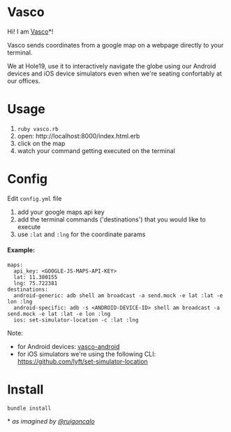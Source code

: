 # Vasco

Hi! I am [Vasco](https://en.wikipedia.org/wiki/Vasco_da_Gama)\*!

Vasco sends coordinates from a google map on a webpage directly to your terminal.

We at Hole19, use it to interactively navigate the globe using our Android devices and iOS device simulators even when we're seating confortably at our offices.

# Usage

1. `ruby vasco.rb`
1. open: http://localhost:8000/index.html.erb
1. click on the map
1. watch your command getting executed on the terminal

# Config

Edit `config.yml` file
1. add your google maps api key
1. add the terminal commands ('destinations') that you would like to execute
  1. use `:lat` and `:lng` for the coordinate params

#### Example:

```
maps:
  api_key: <GOOGLE-JS-MAPS-API-KEY>
  lat: 11.380155
  lng: 75.722381
destinations:
  android-generic: adb shell am broadcast -a send.mock -e lat :lat -e lon :lng
  android-specific: adb -s <ANDROID-DEVICE-ID> shell am broadcast -a send.mock -e lat :lat -e lon :lng
  ios: set-simulator-location -c :lat :lng
```

Note:
- for Android devices: [vasco-android](https://github.com/hole19/vasco/tree/master/vasco-android)
- for iOS simulators we're using the following CLI: https://github.com/lyft/set-simulator-location

# Install

```
bundle install
```

\* *as imagined by [@ruigoncalo](https://github.com/ruigoncalo)*
